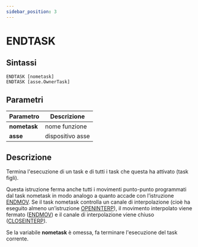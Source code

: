 ```yaml
---
sidebar_position: 3
---
```


# ENDTASK

## Sintassi

  ```
ENDTASK [nometask]
ENDTASK [asse.OwnerTask]
  ```

## Parametri
|Parametro              | Descrizione         |                
|-----------------------|---------------------|
| **nometask**          | nome funzione       |  
| **asse**              | dispositivo asse    |       


## Descrizione
Termina l'esecuzione di un task e di tutti i task che questa ha attivato (task figli).

Questa istruzione ferma anche tutti i movimenti punto-punto programmati dal task nometask in modo analogo a quanto accade con l’istruzione [ENDMOV](../Assi/ENDMOV.md). Se il task nometask controlla un canale di interpolazione (cioè ha eseguito almeno un’istruzione [OPENINTERP](../Assi/OPENINTERP.md)), il movimento interpolato viene fermato ([ENDMOV](../Assi/ENDMOV.md)) e il canale di interpolazione viene chiuso ([CLOSEINTERP](../Assi/CLOSEINTERP.md)). 

Se la variabile **nometask** è omessa, fa terminare l'esecuzione del task corrente.
